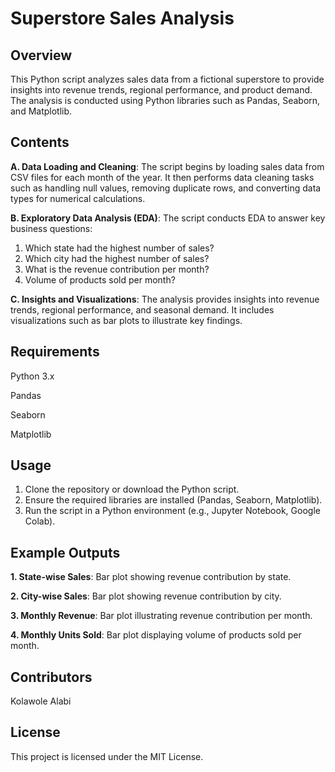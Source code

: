 # Superstore Sales Analysis
## Overview
This Python script analyzes sales data from a fictional superstore to provide insights into revenue trends, regional performance, and product demand. The analysis is conducted using Python libraries such as Pandas, Seaborn, and Matplotlib.

## Contents
**A. Data Loading and Cleaning**: The script begins by loading sales data from CSV files for each month of the year. It then performs data cleaning tasks such as handling null values, removing duplicate rows, and converting data types for numerical calculations.

**B. Exploratory Data Analysis (EDA)**: The script conducts EDA to answer key business questions:

1. Which state had the highest number of sales?
2. Which city had the highest number of sales?
3. What is the revenue contribution per month?
4. Volume of products sold per month?

**C. Insights and Visualizations**: The analysis provides insights into revenue trends, regional performance, and seasonal demand. It includes visualizations such as bar plots to illustrate key findings.

## Requirements
Python 3.x

Pandas

Seaborn

Matplotlib

## Usage
1. Clone the repository or download the Python script.
2. Ensure the required libraries are installed (Pandas, Seaborn, Matplotlib).
3. Run the script in a Python environment (e.g., Jupyter Notebook, Google Colab).

## Example Outputs
**1. State-wise Sales**: Bar plot showing revenue contribution by state.

**2. City-wise Sales**: Bar plot showing revenue contribution by city.

**3. Monthly Revenue**: Bar plot illustrating revenue contribution per month.

**4. Monthly Units Sold**: Bar plot displaying volume of products sold per month.

## Contributors
Kolawole Alabi

## License
This project is licensed under the MIT License.

